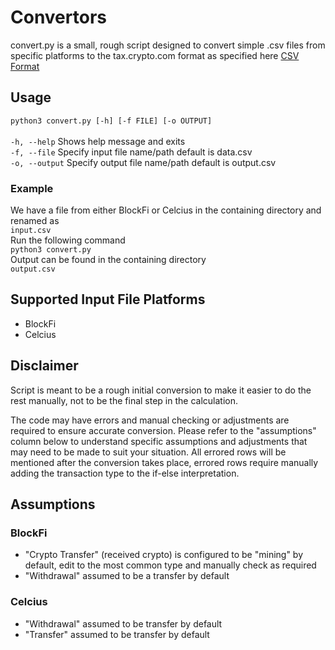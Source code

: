# Convertors
convert.py is a small, rough script designed to convert simple .csv files from specific platforms to the tax.crypto.com format as specified here [CSV Format](https://help.crypto.com/en/articles/5019792-data-import)
## Usage
`python3 convert.py [-h] [-f FILE] [-o OUTPUT]`<br />
<br />
`-h, --help` 	Shows help message and exits <br />
`-f, --file` 	Specify input file name/path default is data.csv <br />
`-o, --output`	Specify output file name/path default is output.csv <br />

### Example
We have a file from either BlockFi or Celcius in the containing directory and renamed as <br />
`input.csv` <br />
Run the following command <br />
`python3 convert.py` <br />
Output can be found in the containing directory <br />
`output.csv` <br />

## Supported Input File Platforms
- BlockFi
- Celcius

## Disclaimer
Script is meant to be a rough initial conversion to make it easier to do the rest manually, not to be the final step in the calculation.

The code may have errors and manual checking or adjustments are required to ensure accurate conversion. Please refer to the "assumptions" column below to understand specific assumptions and adjustments that may need to be made to suit your situation. All errored rows will be mentioned after the conversion takes place, errored rows require manually adding the transaction type to the if-else interpretation.



## Assumptions
### BlockFi
- "Crypto Transfer" (received crypto) is configured to be "mining" by default, edit to the most common type and manually check as required
- "Withdrawal" assumed to be a transfer by default
### Celcius
- "Withdrawal" assumed to be transfer by default
- "Transfer" assumed to be transfer by default
